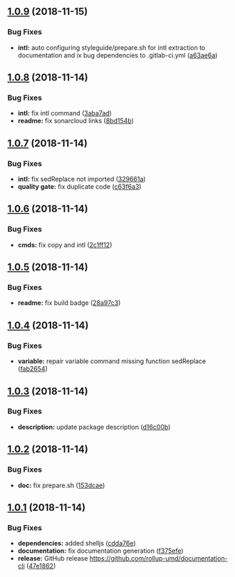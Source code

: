 ## [1.0.9](https://github.com/rollup-umd/documentation-cli/compare/v1.0.8...v1.0.9) (2018-11-15)


### Bug Fixes

* **intl:** auto configuring styleguide/prepare.sh for intl extraction to documentation and ix bug dependencies to .gitlab-ci.yml ([a63ae6a](https://github.com/rollup-umd/documentation-cli/commit/a63ae6a))

## [1.0.8](https://github.com/rollup-umd/documentation-cli/compare/v1.0.7...v1.0.8) (2018-11-14)


### Bug Fixes

* **intl:** fix intl command ([3aba7ad](https://github.com/rollup-umd/documentation-cli/commit/3aba7ad))
* **readme:** fix sonarcloud links ([8bd154b](https://github.com/rollup-umd/documentation-cli/commit/8bd154b))

## [1.0.7](https://github.com/rollup-umd/documentation-cli/compare/v1.0.6...v1.0.7) (2018-11-14)


### Bug Fixes

* **intl:** fix sedReplace not imported ([329661a](https://github.com/rollup-umd/documentation-cli/commit/329661a))
* **quality gate:** fix duplicate code ([c63f6a3](https://github.com/rollup-umd/documentation-cli/commit/c63f6a3))

## [1.0.6](https://github.com/rollup-umd/documentation-cli/compare/v1.0.5...v1.0.6) (2018-11-14)


### Bug Fixes

* **cmds:** fix copy and intl ([2c1ff12](https://github.com/rollup-umd/documentation-cli/commit/2c1ff12))

## [1.0.5](https://github.com/rollup-umd/documentation-cli/compare/v1.0.4...v1.0.5) (2018-11-14)


### Bug Fixes

* **readme:** fix build badge ([28a97c3](https://github.com/rollup-umd/documentation-cli/commit/28a97c3))

## [1.0.4](https://github.com/rollup-umd/documentation-cli/compare/v1.0.3...v1.0.4) (2018-11-14)


### Bug Fixes

* **variable:** repair variable command missing function sedReplace ([fab2654](https://github.com/rollup-umd/documentation-cli/commit/fab2654))

## [1.0.3](https://github.com/rollup-umd/documentation-cli/compare/v1.0.2...v1.0.3) (2018-11-14)


### Bug Fixes

* **description:** update package description ([d16c00b](https://github.com/rollup-umd/documentation-cli/commit/d16c00b))

## [1.0.2](https://github.com/rollup-umd/documentation-cli/compare/v1.0.1...v1.0.2) (2018-11-14)


### Bug Fixes

* **doc:** fix prepare.sh ([153dcae](https://github.com/rollup-umd/documentation-cli/commit/153dcae))

## [1.0.1](https://github.com/rollup-umd/documentation-cli/compare/v1.0.0...v1.0.1) (2018-11-14)


### Bug Fixes

* **dependencies:** added shelljs ([cdda76e](https://github.com/rollup-umd/documentation-cli/commit/cdda76e))
* **documentation:** fix documentation generation ([f375efe](https://github.com/rollup-umd/documentation-cli/commit/f375efe))
* **release:** GitHub release https://github.com/rollup-umd/documentation-cli ([47e1862](https://github.com/rollup-umd/documentation-cli/commit/47e1862))
